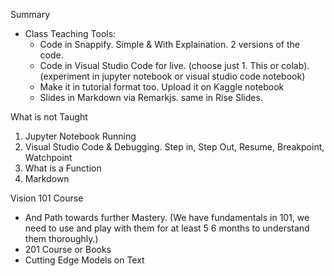 
Summary
- Class Teaching Tools: 
    - Code in Snappify. Simple & With Explaination. 2 versions of the code.
    - Code in Visual Studio Code for live. (choose just 1. This or colab). (experiment in jupyter notebook or visual studio code notebook)
    - Make it in tutorial format too. Upload it on Kaggle notebook
    - Slides in Markdown via Remarkjs. same in Rise Slides.

What is not Taught
1. Jupyter Notebook Running
2. Visual Studio Code & Debugging. Step in, Step Out, Resume, Breakpoint, Watchpoint
3. What is a Function
4. Markdown


Vision 101 Course
- And Path towards further Mastery. (We have fundamentals in 101, we need to use and play with them for at least 5 6 months to understand them thoroughly.)
- 201 Course or Books
- Cutting Edge Models on Text